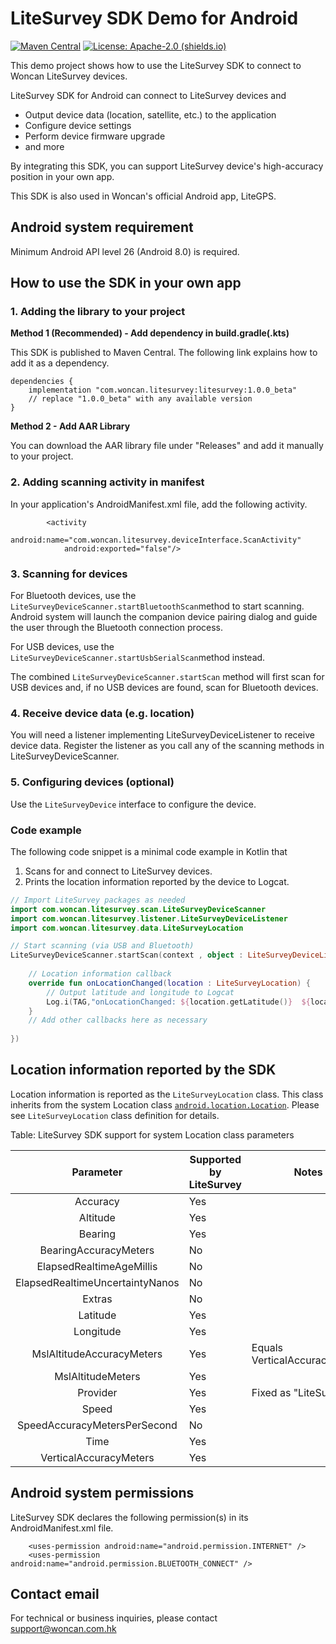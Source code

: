 # LiteSurvey SDK Demo for Android
[![Maven Central](https://img.shields.io/maven-central/v/com.woncan.litesurvey/litesurvey.svg)](https://central.sonatype.com/artifact/com.woncan.litesurvey/litesurvey/)
[![License: Apache-2.0 (shields.io)](https://img.shields.io/badge/License-Apache--2.0-c02041?logo=apache)](https://www.apache.org/licenses/LICENSE-2.0)

This demo project shows how to use the LiteSurvey SDK to connect to Woncan LiteSurvey devices.

LiteSurvey SDK for Android can connect to LiteSurvey devices and

- Output device data (location, satellite, etc.) to the application
- Configure device settings
- Perform device firmware upgrade
- and more

By integrating this SDK, you can support LiteSurvey device's high-accuracy position in your own app.

This SDK is also used in Woncan's official Android app, LiteGPS.

## Android system requirement

Minimum Android API level 26 (Android 8.0) is required.

## How to use the SDK in your own app

### 1. Adding the library to your project

**Method 1 (Recommended) - Add dependency in build.gradle(.kts)**

This SDK is published to Maven Central. The following link explains how to add it as a dependency.

```
dependencies {
    implementation "com.woncan.litesurvey:litesurvey:1.0.0_beta"
    // replace "1.0.0_beta" with any available version
}
```


**Method 2 - Add AAR Library**

You can download the AAR library file under "Releases" and add it manually to your project.

### 2. Adding scanning activity in manifest

In your application's AndroidManifest.xml file, add the following activity.

```
        <activity
            android:name="com.woncan.litesurvey.deviceInterface.ScanActivity"
            android:exported="false"/>
```

### 3. Scanning for devices

For Bluetooth devices, use the `LiteSurveyDeviceScanner.startBluetoothScan`method to start scanning. Android system will launch the companion device pairing dialog and guide the user through the Bluetooth connection process.

For USB devices,  use the `LiteSurveyDeviceScanner.startUsbSerialScan`method instead.

The combined `LiteSurveyDeviceScanner.startScan` method will first scan for USB devices and, if no USB devices are found, scan for Bluetooth devices.

### 4. Receive device data (e.g. location)

You will need a listener implementing LiteSurveyDeviceListener to receive device data. Register the listener as you call any of the scanning methods in LiteSurveyDeviceScanner.

### 5. Configuring devices (optional)

Use the `LiteSurveyDevice` interface to configure the device.



### Code example

The following code snippet is a minimal code example in Kotlin that

1. Scans for and connect to LiteSurvey devices.
3. Prints the location information reported by the device to Logcat.

```kotlin
// Import LiteSurvey packages as needed
import com.woncan.litesurvey.scan.LiteSurveyDeviceScanner
import com.woncan.litesurvey.listener.LiteSurveyDeviceListener
import com.woncan.litesurvey.data.LiteSurveyLocation

// Start scanning (via USB and Bluetooth)
LiteSurveyDeviceScanner.startScan(context , object : LiteSurveyDeviceListener() {
	 
    // Location information callback
	override fun onLocationChanged(location : LiteSurveyLocation) {
		// Output latitude and longitude to Logcat
		Log.i(TAG,"onLocationChanged: ${location.getLatitude()}  ${location.getLongitude()}")
	}
    // Add other callbacks here as necessary
	
})
```

## Location information reported by the SDK

Location information is reported as the `LiteSurveyLocation` class. This class inherits from the system Location class [ `android.location.Location`](https://developer.android.com/reference/kotlin/android/location/Location#). Please see `LiteSurveyLocation` class definition for details.

Table: LiteSurvey SDK support for system Location class parameters

|            Parameter            | Supported by LiteSurvey | Notes                         |
| :-----------------------------: | ----------------------- | ----------------------------- |
|            Accuracy             | Yes                     |                               |
|            Altitude             | Yes                     |                               |
|             Bearing             | Yes                     |                               |
|      BearingAccuracyMeters      | No                      |                               |
|    ElapsedRealtimeAgeMillis     | No                      |                               |
| ElapsedRealtimeUncertaintyNanos | No                      |                               |
|             Extras              | No                      |                               |
|            Latitude             | Yes                     |                               |
|            Longitude            | Yes                     |                               |
|    MslAltitudeAccuracyMeters    | Yes                     | Equals VerticalAccuracyMeters |
|        MslAltitudeMeters        | Yes                     |                               |
|            Provider             | Yes                     | Fixed as "LiteSurvey"         |
|              Speed              | Yes                     |                               |
|  SpeedAccuracyMetersPerSecond   | No                      |                               |
|              Time               | Yes                     |                               |
|     VerticalAccuracyMeters      | Yes                     |                               |

## Android system permissions

LiteSurvey SDK declares the following permission(s) in its AndroidManifest.xml file.


```
    <uses-permission android:name="android.permission.INTERNET" />
    <uses-permission android:name="android.permission.BLUETOOTH_CONNECT" />
```

## Contact email

For technical or business inquiries, please contact support@woncan.com.hk
